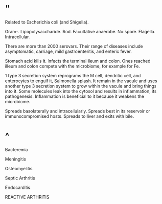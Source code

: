 # "

Related to Escherichia coli (and Shigella).

Gram-.
Lipopolysaccharide.
Rod.
Facultative anaerobe.
No spore.
Flagella.
Intracellular.

There are more than 2000 serovars.
Their range of diseases include asymptomatic, carriage, mild gastroenteritis, and enteric fever.

Stomach acid kills it.
Infects the terminal ileum and colon.
Ones reached illeum and colon compete with the microbiome, for example for Fe.

1 type 3 secretion system reprograms the M cell, dendritic cell, and enterocytes to engulf it, Salmonella splash.
It remain in the vacule and uses another type 3 secretion system to grow within the vacule and bring things into it.
Some molecules leak into the cytosol and results in inflammation, its pathogenesis.
Inflammation is beneficial to it because it weakens the microbiome.

Spreads basolaterally and intracellularly.
Spreads best in its reservoir or immunocompromised hosts.
Spreads to liver and exits with bile.

# ^

Bacteremia

Meningitis

Osteomyelitis

Septic Arthritis

Endocarditis

REACTIVE ARTHRITIS
